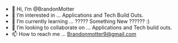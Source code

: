 - 👋 Hi, I’m @BrandonMotter
- 👀 I’m interested in ... Applications and Tech Build Outs.
- 🌱 I’m currently learning ... ????? Something New ?????? :)
- 💞️ I’m looking to collaborate on ... Applications and Tech build outs.
- 📫 How to reach me ... Brandonmotter9@gmail.com 

<!---
BrandonMotter/BrandonMotter is a ✨ special ✨ repository because its `README.md` (this file) appears on your GitHub profile.
You can click the Preview link to take a look at your changes.
--->
